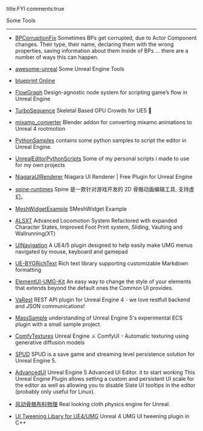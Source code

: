 title:FYI
comments:true

Some Tools 

---

- [BPCorruptionFix](https://github.com/rweber89/BPCorruptionFix) Sometimes BPs get corrupted, due to Actor Component changes. Their type, their name, declaring them with the wrong properties, saving information about them inside of BPs … there are a number of ways this can happen.

- [awesome-unreal](https://github.com/insthync/awesome-unreal) Some Unreal Engine  Tools

- [blueprint Online](https://blueprintue.com/type/blueprint/)

- [FlowGraph](https://github.com/MothCocoon/FlowGraph)  Design-agnostic node system for scripting game’s flow in Unreal Engine

- [TurboSequence](https://github.com/LukasFratzl/TurboSequence) Skeletal Based GPU Crowds for UE5 🚀

- [mixamo_converter](https://github.com/enziop/mixamo_converter) Blender addon for converting mixamo animations to Unreal 4 rootmotion

- [PythonSamples](https://github.com/ue4plugins/PythonSamples)  contains some python samples to script the editor in Unreal Engine.

- [UnrealEditorPythonScripts](https://github.com/mamoniem/UnrealEditorPythonScripts) Some of my personal scripts i made to use for my own projects

- [NiagaraUIRenderer](https://github.com/SourySK/NiagaraUIRenderer) Niagara UI Renderer | Free Plugin for Unreal Engine

- [spine-runtimes](https://github.com/EsotericSoftware/spine-runtimes) Spine 是一款针对游戏开发的 2D 骨骼动画编辑工具, 支持虚幻。

- [MeshWidgetExample](https://github.com/dantreble/MeshWidgetExample) SMeshWidget Example

- [ALSXT](https://github.com/Voidware-Prohibited/ALSXT) Advanced Locomotion System Refactored with expanded Character States, Improved Foot Print system, Sliding, Vaulting and Wallrunning(XT)

- [UINavigation](https://github.com/goncasmage1/UINavigation) A UE4/5 plugin designed to help easily make UMG menus navigated by mouse, keyboard and gamepad

- [UE-BYGRichText](https://github.com/BraceYourselfGames/UE-BYGRichText) Rich text library supporting customizable Markdown formatting


- [ElementUI-UMG-Kit](https://github.com/rdelian/ElementUI-UMG-Kit) An easy way to change the style of your elements that extends beyond the default ones the Common UI provides.

- [VaRest](https://github.com/ufna/VaRest) REST API plugin for Unreal Engine 4 - we love restfull backend and JSON communications!

- [MassSample](https://github.com/Megafunk/MassSample) understanding of Unreal Engine 5's experimental ECS plugin with a small sample project.

- [ComfyTextures](https://github.com/AlexanderDzhoganov/ComfyTextures) Unreal Engine ⚔️ ComfyUI - Automatic texturing using generative diffusion models

- [SPUD](https://github.com/sinbad/SPUD) SPUD is a save game and streaming level persistence solution for Unreal Engine 5.

- [AdvancedUI](https://github.com/nikkomiu/AdvancedUI) Unreal Engine 5 Advanced UI Editor. it to start working This Unreal Engine Plugin allows setting a custom and persistent UI scale for the editor as well as allowing you to disable Slate UI tooltips in the editor (probably only useful for Linux).

- [风动骨骼布料物理](https://github.com/SPARK-inc/SPCRJointDynamicsUE4) Real looking cloth physics engine for Unreal.

- [UI Tweening Libary for UE4/UMG](https://github.com/benui-dev/UE-BUITween) Unreal 4 UMG UI tweening plugin in C++


